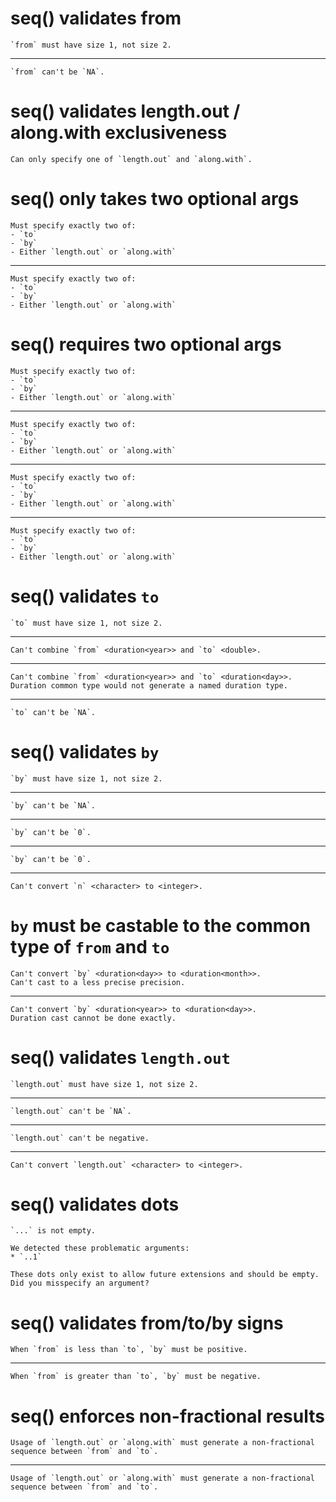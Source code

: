 # seq() validates from

    `from` must have size 1, not size 2.

---

    `from` can't be `NA`.

# seq() validates length.out / along.with exclusiveness

    Can only specify one of `length.out` and `along.with`.

# seq() only takes two optional args

    Must specify exactly two of:
    - `to`
    - `by`
    - Either `length.out` or `along.with`

---

    Must specify exactly two of:
    - `to`
    - `by`
    - Either `length.out` or `along.with`

# seq() requires two optional args

    Must specify exactly two of:
    - `to`
    - `by`
    - Either `length.out` or `along.with`

---

    Must specify exactly two of:
    - `to`
    - `by`
    - Either `length.out` or `along.with`

---

    Must specify exactly two of:
    - `to`
    - `by`
    - Either `length.out` or `along.with`

---

    Must specify exactly two of:
    - `to`
    - `by`
    - Either `length.out` or `along.with`

# seq() validates `to`

    `to` must have size 1, not size 2.

---

    Can't combine `from` <duration<year>> and `to` <double>.

---

    Can't combine `from` <duration<year>> and `to` <duration<day>>.
    Duration common type would not generate a named duration type.

---

    `to` can't be `NA`.

# seq() validates `by`

    `by` must have size 1, not size 2.

---

    `by` can't be `NA`.

---

    `by` can't be `0`.

---

    `by` can't be `0`.

---

    Can't convert `n` <character> to <integer>.

# `by` must be castable to the common type of `from` and `to`

    Can't convert `by` <duration<day>> to <duration<month>>.
    Can't cast to a less precise precision.

---

    Can't convert `by` <duration<year>> to <duration<day>>.
    Duration cast cannot be done exactly.

# seq() validates `length.out`

    `length.out` must have size 1, not size 2.

---

    `length.out` can't be `NA`.

---

    `length.out` can't be negative.

---

    Can't convert `length.out` <character> to <integer>.

# seq() validates dots

    `...` is not empty.
    
    We detected these problematic arguments:
    * `..1`
    
    These dots only exist to allow future extensions and should be empty.
    Did you misspecify an argument?

# seq() validates from/to/by signs

    When `from` is less than `to`, `by` must be positive.

---

    When `from` is greater than `to`, `by` must be negative.

# seq() enforces non-fractional results

    Usage of `length.out` or `along.with` must generate a non-fractional sequence between `from` and `to`.

---

    Usage of `length.out` or `along.with` must generate a non-fractional sequence between `from` and `to`.

